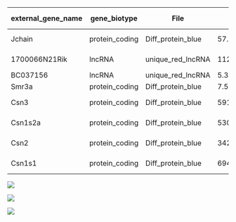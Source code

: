 external_gene_name	|	gene_biotype	|	File	|	baseMean	|	log2FoldChange	|	lfcSE	|	stat	|	pvalue	|	padj	|	end_position	|	start_position	|	Regulatory overlaps	|
|-------------	|	-------------	|	-------------	|	-------------	|	-------------	|	-------------	|	-------------	|	-------------	|	-------------	|-------------	|-------------	|-------------	|
Jchain	|	protein_coding	|	Diff_protein_blue	|	57.4232981040846	|	-5.98420481247749	|	1.26156537093726	|	-4.74347580421585	|	2.10082046319299E-06	|	0.00024502055525235	|	88527891	|	88519809	|		|
1700066N21Rik	|	lncRNA	|	unique_red_lncRNA	|	112.706085	|	-6.3134552	|	1.69118025	|	-3.7331652	|	0.00018909	|	0.00373005	|	88056438	|	88127210	|	TF site, CTCF site	|
BC037156	|	lncRNA	|	unique_red_lncRNA	|	5.36280601	|	-5.6876393	|	2.14079382	|	-2.6567899	|	0.00788886	|	0.0568984	|	88056638	|	88062030	|	N/A	|
Smr3a	|	protein_coding	|	Diff_protein_blue	|	7.50412164061006	|	-5.83655208095143	|	1.78863613228514	|	-3.26312992094973	|	0.00110188992833525	|	0.0276964624695099	|	88008534	|	88002549	|		|
Csn3	|	protein_coding	|	Diff_protein_blue	|	591.242487413355	|	-4.37337712674572	|	0.899493985317494	|	-4.86204154572757	|	1.16181229703368E-06	|	0.000155747392930126	|	87932665	|	87925579	|		|
Csn1s2a	|	protein_coding	|	Diff_protein_blue	|	5303.9984238663	|	-4.02670404248514	|	0.880398680836952	|	-4.57372793727627	|	4.79121905936901E-06	|	0.000470514425184895	|	87788797	|	87774567	|		|
Csn2	|	protein_coding	|	Diff_protein_blue	|	3424.49361897561	|	-4.04346349683849	|	0.938985325139102	|	-4.3062052074557	|	1.66079000635949E-05	|	0.00124125681404505	|	87699630	|	87692624	|		|
Csn1s1	|	protein_coding	|	Diff_protein_blue	|	6945.57455948844	|	-3.66186218910443	|	0.885433407843799	|	-4.13567204113268	|	3.53917345378166E-05	|	0.00227204127487818	|	87682578	|	87666208	|		|![image](https://user-images.githubusercontent.com/67189202/111522473-4040f900-8752-11eb-87f1-4231118381b3.png)


![](https://github.com/AFS-Part-II-Projects/Jemima_Becker/blob/main/week%208%20images/chr5%20cluster.png)

![](https://github.com/AFS-Part-II-Projects/Jemima_Becker/blob/main/week%208%20images/Mouse_587808162_88708724%20(1).png)

![](https://github.com/AFS-Part-II-Projects/Jemima_Becker/blob/main/week%208%20images/Mouse_587808162_88708724.png)
